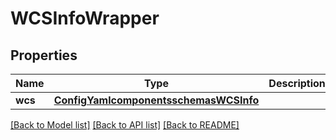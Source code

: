 # WCSInfoWrapper

## Properties
Name | Type | Description | Notes
------------ | ------------- | ------------- | -------------
**wcs** | [**ConfigYamlcomponentsschemasWCSInfo**](ConfigYamlcomponentsschemasWCSInfo.md) |  | [optional] 

[[Back to Model list]](../README.md#documentation-for-models) [[Back to API list]](../README.md#documentation-for-api-endpoints) [[Back to README]](../README.md)

